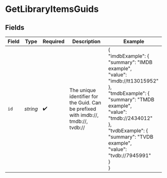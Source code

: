 # GetLibraryItemsGuids


## Fields

| Field                                                                                                                                                                                                                            | Type                                                                                                                                                                                                                             | Required                                                                                                                                                                                                                         | Description                                                                                                                                                                                                                      | Example                                                                                                                                                                                                                          |
| -------------------------------------------------------------------------------------------------------------------------------------------------------------------------------------------------------------------------------- | -------------------------------------------------------------------------------------------------------------------------------------------------------------------------------------------------------------------------------- | -------------------------------------------------------------------------------------------------------------------------------------------------------------------------------------------------------------------------------- | -------------------------------------------------------------------------------------------------------------------------------------------------------------------------------------------------------------------------------- | -------------------------------------------------------------------------------------------------------------------------------------------------------------------------------------------------------------------------------- |
| `id`                                                                                                                                                                                                                             | *string*                                                                                                                                                                                                                         | :heavy_check_mark:                                                                                                                                                                                                               | The unique identifier for the Guid. Can be prefixed with imdb://, tmdb://, tvdb://<br/>                                                                                                                                          | {<br/>"imdbExample": {<br/>"summary": "IMDB example",<br/>"value": "imdb://tt13015952"<br/>},<br/>"tmdbExample": {<br/>"summary": "TMDB example",<br/>"value": "tmdb://2434012"<br/>},<br/>"tvdbExample": {<br/>"summary": "TVDB example",<br/>"value": "tvdb://7945991"<br/>}<br/>} |